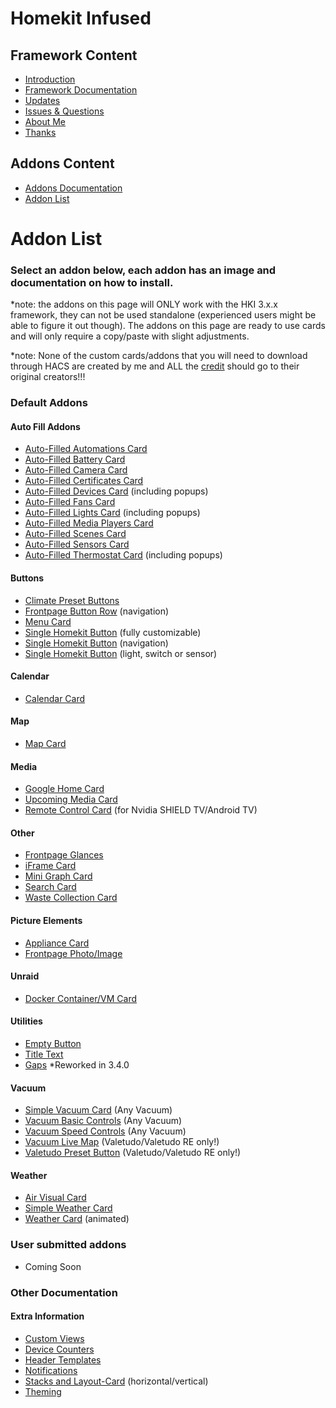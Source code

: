 # Homekit Infused

## Framework Content
- [Introduction](index.md)
- [Framework Documentation](framework.md)
- [Updates](updates.md)
- [Issues & Questions](issues.md)
- [About Me](about.md)
- [Thanks](thanks.md)

## Addons Content
- [Addons Documentation](addons.md)
- [Addon List](https://github.com/jimz011/homekit-infused/blob/master/docs/addon_list.md)

# Addon List

### Select an addon below, each addon has an image and documentation on how to install.
*note: the addons on this page will ONLY work with the HKI 3.x.x framework, they can not be used standalone (experienced users might be able to figure it out though). The addons on this page are ready to use cards and will only require a copy/paste with slight adjustments. 

*note: None of the custom cards/addons that you will need to download through HACS are created by me and ALL the [credit](thanks.md) should go to their original creators!!!

### Default Addons
#### Auto Fill Addons
  - [Auto-Filled Automations Card](addons/auto-fill-automations-card.md)
  - [Auto-Filled Battery Card](addons/auto-fill-battery-card.md)
  - [Auto-Filled Camera Card](addons/auto-fill-camera-card.md)
  - [Auto-Filled Certificates Card](addons/auto-fill-certificates-card.md)
  - [Auto-Filled Devices Card](addons/auto-fill-devices-card.md) (including popups)
  - [Auto-Filled Fans Card](addons/auto-fill-fans-card.md)
  - [Auto-Filled Lights Card](addons/auto-fill-lights-card.md) (including popups)
  - [Auto-Filled Media Players Card](addons/auto-fill-media-players-card.md)
  - [Auto-Filled Scenes Card](addons/auto-fill-scenes-card.md) 
  - [Auto-Filled Sensors Card](addons/auto-fill-sensors-card.md)
  - [Auto-Filled Thermostat Card](addons/auto-fill-thermostats-card.md) (including popups)
  
#### Buttons  
  - [Climate Preset Buttons](addons/climate-preset-buttons.md)
  - [Frontpage Button Row](addons/frontpage-buttons.md) (navigation)
  - [Menu Card](addons/menu-card.md)
  - [Single Homekit Button](addons/custom-button.md) (fully customizable)
  - [Single Homekit Button](addons/button-navigation.md) (navigation)
  - [Single Homekit Button](addons/button-light-switch.md) (light, switch or sensor)
  
#### Calendar
  - [Calendar Card](addons/calendar-card.md)

#### Map
  - [Map Card](addons/map-card.md)
  
#### Media 
  - [Google Home Card](addons/google-home-card.md)
  - [Upcoming Media Card](addons/upcoming-recently-added.md)
  - [Remote Control Card](addons/nvidia-remote.md) (for Nvidia SHIELD TV/Android TV)

#### Other
  - [Frontpage Glances](addons/frontpage-glances.md)
  - [iFrame Card](addons/iframe-card.md)
  - [Mini Graph Card](addons/mini-graph-card.md)
  - [Search Card](addons/search-card.md)
  - [Waste Collection Card](addons/waste-collection-card.md)

#### Picture Elements
  - [Appliance Card](addons/appliances-card.md)
  - [Frontpage Photo/Image](addons/frontpage-photo.md)

#### Unraid
  - [Docker Container/VM Card](addons/unraid-docker.md)

#### Utilities
  - [Empty Button](addons/empty-button.md)
  - [Title Text](addons/title-text-card.md)
  - [Gaps](addons/gap-card.md) *Reworked in 3.4.0
  
#### Vacuum
  - [Simple Vacuum Card](addons/simple-vacuum-card.md) (Any Vacuum)
  - [Vacuum Basic Controls](addons/vacuum-controls.md) (Any Vacuum)
  - [Vacuum Speed Controls](addons/vacuum-mode-presets.md) (Any Vacuum)
  - [Vacuum Live Map](addons/vacuum-live-map.md) (Valetudo/Valetudo RE only!)
  - [Valetudo Preset Button](addons/valetudo-preset-button.md) (Valetudo/Valetudo RE only!)
  
#### Weather
  - [Air Visual Card](addons/air-visual-card.md)
  - [Simple Weather Card](addons/simple-weather-card.md)
  - [Weather Card](addons/weather-card.md) (animated)

### User submitted addons
  - Coming Soon

### Other Documentation
#### Extra Information
  - [Custom Views](addons/custom-views.md)
  - [Device Counters](addons/device_counters.md)
  - [Header Templates](addons/header_templates.md)
  - [Notifications](addons/notifications.md)
  - [Stacks and Layout-Card](addons/stacks.md) (horizontal/vertical)
  - [Theming](addons/theming.md)
